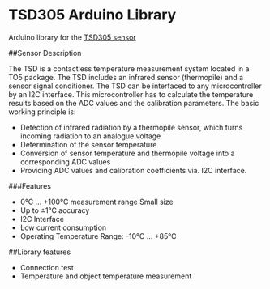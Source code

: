 # TSD305 Arduino Library
Arduino library for the [TSD305 sensor](http://www.te.com/usa-en/product-G-TPMO-101.html)


##Sensor Description

The TSD is a contactless temperature measurement system located in a TO5 package. The TSD includes an infrared sensor (thermopile) and a sensor signal conditioner.
The TSD can be interfaced to any microcontroller by an I2C interface. This microcontroller has to calculate the temperature results based on the ADC values and the calibration parameters.
The basic working principle is:
* Detection of infrared radiation by a thermopile sensor, which turns incoming radiation to an analogue voltage
* Determination of the sensor temperature
* Conversion of sensor temperature and thermopile voltage into a corresponding
ADC values
* Providing ADC values and calibration coefficients via. I2C interface.

###Features
* 0°C ... +100°C measurement range Small size
* Up to ±1°C accuracy
* I2C Interface
* Low current consumption
* Operating Temperature Range: -10°C ... +85°C


##Library features
* Connection test
* Temperature and object temperature measurement
